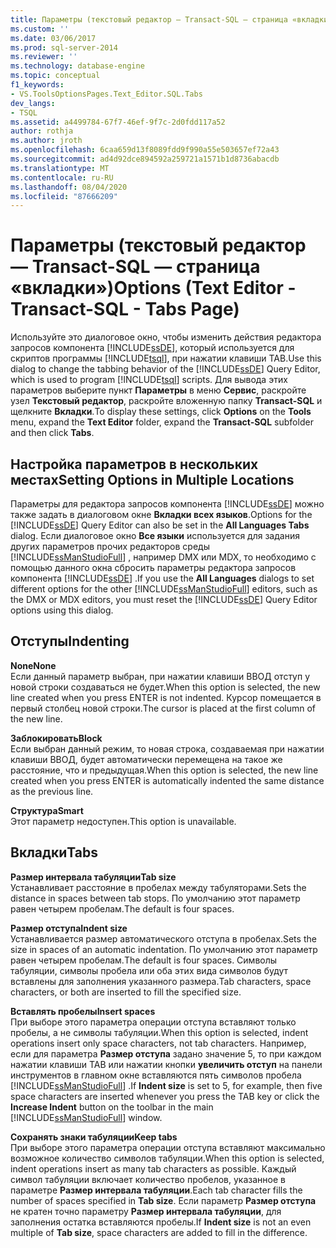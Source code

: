 ```yaml
---
title: Параметры (текстовый редактор — Transact-SQL — страница «вкладки») | Документация Майкрософт
ms.custom: ''
ms.date: 03/06/2017
ms.prod: sql-server-2014
ms.reviewer: ''
ms.technology: database-engine
ms.topic: conceptual
f1_keywords:
- VS.ToolsOptionsPages.Text_Editor.SQL.Tabs
dev_langs:
- TSQL
ms.assetid: a4499784-67f7-46ef-9f7c-2d0fdd117a52
author: rothja
ms.author: jroth
ms.openlocfilehash: 6caa659d13f8089fdd9f990a55e503657ef72a43
ms.sourcegitcommit: ad4d92dce894592a259721a1571b1d8736abacdb
ms.translationtype: MT
ms.contentlocale: ru-RU
ms.lasthandoff: 08/04/2020
ms.locfileid: "87666209"
---
```

# <a name="options-text-editor---transact-sql---tabs-page"></a><span data-ttu-id="e4df9-102">Параметры (текстовый редактор — Transact-SQL — страница «вкладки»)</span><span class="sxs-lookup"><span data-stu-id="e4df9-102">Options (Text Editor - Transact-SQL - Tabs Page)</span></span>
  <span data-ttu-id="e4df9-103">Используйте это диалоговое окно, чтобы изменить действия редактора запросов компонента [!INCLUDE[ssDE](../includes/ssde-md.md)], который используется для скриптов программы [!INCLUDE[tsql](../includes/tsql-md.md)], при нажатии клавиши TAB.</span><span class="sxs-lookup"><span data-stu-id="e4df9-103">Use this dialog to change the tabbing behavior of the [!INCLUDE[ssDE](../includes/ssde-md.md)] Query Editor, which is used to program [!INCLUDE[tsql](../includes/tsql-md.md)] scripts.</span></span> <span data-ttu-id="e4df9-104">Для вывода этих параметров выберите пункт **Параметры** в меню **Сервис**, раскройте узел **Текстовый редактор**, раскройте вложенную папку **Transact-SQL** и щелкните **Вкладки**.</span><span class="sxs-lookup"><span data-stu-id="e4df9-104">To display these settings, click **Options** on the **Tools** menu, expand the **Text Editor** folder, expand the **Transact-SQL** subfolder and then click **Tabs**.</span></span>  
  
## <a name="setting-options-in-multiple-locations"></a><span data-ttu-id="e4df9-105">Настройка параметров в нескольких местах</span><span class="sxs-lookup"><span data-stu-id="e4df9-105">Setting Options in Multiple Locations</span></span>  
 <span data-ttu-id="e4df9-106">Параметры для редактора запросов компонента [!INCLUDE[ssDE](../includes/ssde-md.md)] можно также задать в диалоговом окне **Вкладки всех языков**.</span><span class="sxs-lookup"><span data-stu-id="e4df9-106">Options for the [!INCLUDE[ssDE](../includes/ssde-md.md)] Query Editor can also be set in the **All Languages Tabs** dialog.</span></span> <span data-ttu-id="e4df9-107">Если диалоговое окно **Все языки** используется для задания других параметров прочих редакторов среды [!INCLUDE[ssManStudioFull](../includes/ssmanstudiofull-md.md)] , например DMX или MDX, то необходимо с помощью данного окна сбросить параметры редактора запросов компонента [!INCLUDE[ssDE](../includes/ssde-md.md)] .</span><span class="sxs-lookup"><span data-stu-id="e4df9-107">If you use the **All Languages** dialogs to set different options for the other [!INCLUDE[ssManStudioFull](../includes/ssmanstudiofull-md.md)] editors, such as the DMX or MDX editors, you must reset the [!INCLUDE[ssDE](../includes/ssde-md.md)] Query Editor options using this dialog.</span></span>  
  
## <a name="indenting"></a><span data-ttu-id="e4df9-108">Отступы</span><span class="sxs-lookup"><span data-stu-id="e4df9-108">Indenting</span></span>  
 <span data-ttu-id="e4df9-109">**None**</span><span class="sxs-lookup"><span data-stu-id="e4df9-109">**None**</span></span>  
 <span data-ttu-id="e4df9-110">Если данный параметр выбран, при нажатии клавиши ВВОД отступ у новой строки создаваться не будет.</span><span class="sxs-lookup"><span data-stu-id="e4df9-110">When this option is selected, the new line created when you press ENTER is not indented.</span></span> <span data-ttu-id="e4df9-111">Курсор помещается в первый столбец новой строки.</span><span class="sxs-lookup"><span data-stu-id="e4df9-111">The cursor is placed at the first column of the new line.</span></span>  
  
 <span data-ttu-id="e4df9-112">**Заблокировать**</span><span class="sxs-lookup"><span data-stu-id="e4df9-112">**Block**</span></span>  
 <span data-ttu-id="e4df9-113">Если выбран данный режим, то новая строка, создаваемая при нажатии клавиши ВВОД, будет автоматически перемещена на такое же расстояние, что и предыдущая.</span><span class="sxs-lookup"><span data-stu-id="e4df9-113">When this option is selected, the new line created when you press ENTER is automatically indented the same distance as the previous line.</span></span>  
  
 <span data-ttu-id="e4df9-114">**Структура**</span><span class="sxs-lookup"><span data-stu-id="e4df9-114">**Smart**</span></span>  
 <span data-ttu-id="e4df9-115">Этот параметр недоступен.</span><span class="sxs-lookup"><span data-stu-id="e4df9-115">This option is unavailable.</span></span>  
  
## <a name="tabs"></a><span data-ttu-id="e4df9-116">Вкладки</span><span class="sxs-lookup"><span data-stu-id="e4df9-116">Tabs</span></span>  
 <span data-ttu-id="e4df9-117">**Размер интервала табуляции**</span><span class="sxs-lookup"><span data-stu-id="e4df9-117">**Tab size**</span></span>  
 <span data-ttu-id="e4df9-118">Устанавливает расстояние в пробелах между табуляторами.</span><span class="sxs-lookup"><span data-stu-id="e4df9-118">Sets the distance in spaces between tab stops.</span></span> <span data-ttu-id="e4df9-119">По умолчанию этот параметр равен четырем пробелам.</span><span class="sxs-lookup"><span data-stu-id="e4df9-119">The default is four spaces.</span></span>  
  
 <span data-ttu-id="e4df9-120">**Размер отступа**</span><span class="sxs-lookup"><span data-stu-id="e4df9-120">**Indent size**</span></span>  
 <span data-ttu-id="e4df9-121">Устанавливается размер автоматического отступа в пробелах.</span><span class="sxs-lookup"><span data-stu-id="e4df9-121">Sets the size in spaces of an automatic indentation.</span></span> <span data-ttu-id="e4df9-122">По умолчанию этот параметр равен четырем пробелам.</span><span class="sxs-lookup"><span data-stu-id="e4df9-122">The default is four spaces.</span></span> <span data-ttu-id="e4df9-123">Символы табуляции, символы пробела или оба этих вида символов будут вставлены для заполнения указанного размера.</span><span class="sxs-lookup"><span data-stu-id="e4df9-123">Tab characters, space characters, or both are inserted to fill the specified size.</span></span>  
  
 <span data-ttu-id="e4df9-124">**Вставлять пробелы**</span><span class="sxs-lookup"><span data-stu-id="e4df9-124">**Insert spaces**</span></span>  
 <span data-ttu-id="e4df9-125">При выборе этого параметра операции отступа вставляют только пробелы, а не символы табуляции.</span><span class="sxs-lookup"><span data-stu-id="e4df9-125">When this option is selected, indent operations insert only space characters, not tab characters.</span></span> <span data-ttu-id="e4df9-126">Например, если для параметра **Размер отступа** задано значение 5, то при каждом нажатии клавиши TAB или нажатии кнопки **увеличить отступ** на панели инструментов в главном окне вставляются пять символов пробела [!INCLUDE[ssManStudioFull](../includes/ssmanstudiofull-md.md)] .</span><span class="sxs-lookup"><span data-stu-id="e4df9-126">If **Indent size** is set to 5, for example, then five space characters are inserted whenever you press the TAB key or click the **Increase Indent** button on the toolbar in the main [!INCLUDE[ssManStudioFull](../includes/ssmanstudiofull-md.md)] window.</span></span>  
  
 <span data-ttu-id="e4df9-127">**Сохранять знаки табуляции**</span><span class="sxs-lookup"><span data-stu-id="e4df9-127">**Keep tabs**</span></span>  
 <span data-ttu-id="e4df9-128">При выборе этого параметра операции отступа вставляют максимально возможное количество символов табуляции.</span><span class="sxs-lookup"><span data-stu-id="e4df9-128">When this option is selected, indent operations insert as many tab characters as possible.</span></span> <span data-ttu-id="e4df9-129">Каждый символ табуляции включает количество пробелов, указанное в параметре **Размер интервала табуляции**.</span><span class="sxs-lookup"><span data-stu-id="e4df9-129">Each tab character fills the number of spaces specified in **Tab size**.</span></span> <span data-ttu-id="e4df9-130">Если параметр **Размер отступа** не кратен точно параметру **Размер интервала табуляции**, для заполнения остатка вставляются пробелы.</span><span class="sxs-lookup"><span data-stu-id="e4df9-130">If **Indent size** is not an even multiple of **Tab size**, space characters are added to fill in the difference.</span></span>  
  
  
